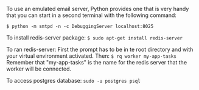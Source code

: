  To use an emulated email server, Python provides one that is very handy that you can start in a
 second terminal with the following command:
 
 ```$ python -m smtpd -n -c DebuggingServer localhost:8025```
 
 
 To install redis-server package:
 ```$ sudo apt-get install redis-server```
 
 To ran redis-server:
 First the prompt has to be in te root directory and with your virtual environment activated.
 Then:
 ```$ rq worker my-app-tasks```
 Remember that "my-app-tasks" is the name for the redis server that the worker will be connected.
    
 To access postgres database:
 ```sudo -u postgres psql```